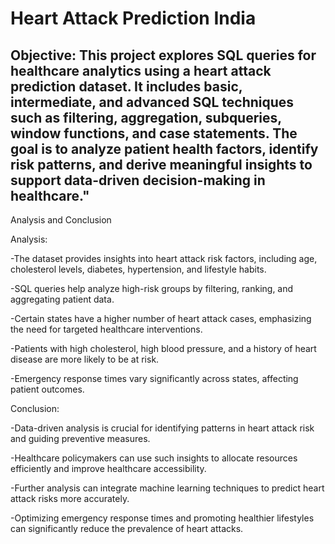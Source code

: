 # Heart Attack Prediction India
## Objective:    This project explores SQL queries for healthcare analytics using a heart attack prediction dataset. It includes basic, intermediate, and advanced SQL techniques such as filtering, aggregation, subqueries, window functions, and case statements. The goal is to analyze patient health factors, identify risk patterns, and derive meaningful insights to support data-driven decision-making in healthcare."

Analysis and Conclusion

Analysis:

-The dataset provides insights into heart attack risk factors, including age, cholesterol levels, diabetes, hypertension, and lifestyle habits.

-SQL queries help analyze high-risk groups by filtering, ranking, and aggregating patient data.

-Certain states have a higher number of heart attack cases, emphasizing the need for targeted healthcare interventions.

-Patients with high cholesterol, high blood pressure, and a history of heart disease are more likely to be at risk.

-Emergency response times vary significantly across states, affecting patient outcomes.

Conclusion:

-Data-driven analysis is crucial for identifying patterns in heart attack risk and guiding preventive measures.

-Healthcare policymakers can use such insights to allocate resources efficiently and improve healthcare accessibility.

-Further analysis can integrate machine learning techniques to predict heart attack risks more accurately.

-Optimizing emergency response times and promoting healthier lifestyles can significantly reduce the prevalence of heart attacks.
